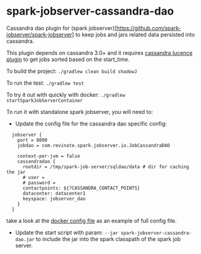 # spark-jobserver-cassandra-dao
Cassandra dao plugin for (spark jobserver)[https://github.com/spark-jobserver/spark-jobserver] to keep jobs and jars related data persisted into cassandra. 

This plugin depends on cassandra 3.0+ and it requires [cassandra lucence plugin](https://github.com/Stratio/cassandra-lucene-index) to get jobs sorted based on the start_time.

To build the project: ```./gradlew clean build shadowJ```

To run the test: ```./gradlew test```

To try it out with quickly with docker: ```./gradlew startSparkJobServerContainer```

To run it with standalone spark jobserver, you will need to:

- Update the config file for the cassandra dao specific config:
```
  jobserver {
    port = 8090
    jobdao = com.revinate.spark.jobserver.io.JobCassandraDAO

    context-per-jvm = false
    cassandradao {
      rootdir = /tmp/spark-job-server/sqldao/data # dir for caching the jar
      # user =
      # password =
      contactpoints: ${?CASSANDRA_CONTACT_POINTS}
      datacenter: datacenter1
      keyspace: jobserver_dao
    }
  }
```
take a look at the [docker config file](https://github.com/revinate/spark-jobserver-cassandra-dao/blob/master/docker/docker.conf) as an example of full config file.

- Update the start script with param: ```--jar spark-jobserver-cassandra-dao.jar``` to include the jar into the spark classpath of the spark job server.
